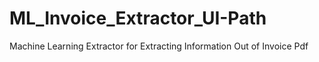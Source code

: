 # ML_Invoice_Extractor_UI-Path
Machine Learning Extractor for Extracting Information Out of Invoice Pdf
